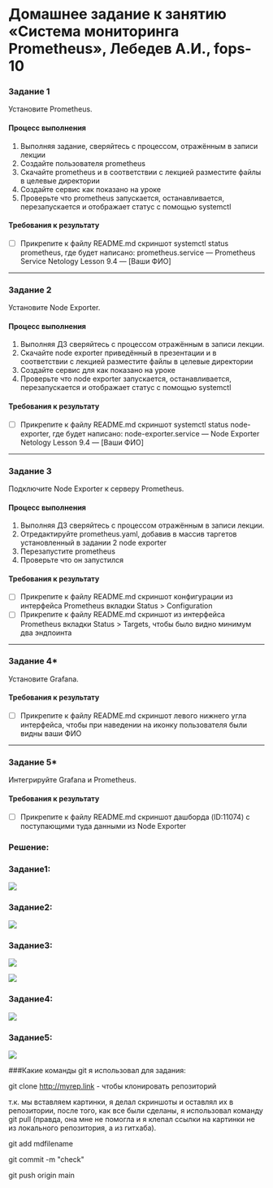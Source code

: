 # Домашнее задание к занятию «Система мониторинга Prometheus», Лебедев А.И., fops-10  



### Задание 1
Установите Prometheus.

#### Процесс выполнения
1. Выполняя задание, сверяйтесь с процессом, отражённым в записи лекции
2. Создайте пользователя prometheus
3. Скачайте prometheus и в соответствии с лекцией разместите файлы в целевые директории
4. Создайте сервис как показано на уроке
5. Проверьте что prometheus запускается, останавливается, перезапускается и отображает статус с помощью systemctl

#### Требования к результату
- [ ] Прикрепите к файлу README.md скриншот systemctl status prometheus, где будет написано: prometheus.service — Prometheus Service Netology Lesson 9.4 — [Ваши ФИО]

---

### Задание 2
Установите Node Exporter.

#### Процесс выполнения
1. Выполняя ДЗ сверяйтесь с процессом отражённым в записи лекции.
3. Скачайте node exporter приведённый в презентации и в соответствии с лекцией разместите файлы в целевые директории
4. Создайте сервис для как показано на уроке
5. Проверьте что node exporter запускается, останавливается, перезапускается и отображает статус с помощью systemctl

#### Требования к результату
- [ ] Прикрепите к файлу README.md скриншот systemctl status node-exporter, где будет написано: node-exporter.service — Node Exporter Netology Lesson 9.4 — [Ваши ФИО]

---

### Задание 3
Подключите Node Exporter к серверу Prometheus.

#### Процесс выполнения
1. Выполняя ДЗ сверяйтесь с процессом отражённым в записи лекции.
2. Отредактируйте prometheus.yaml, добавив в массив таргетов установленный в задании 2 node exporter
3. Перезапустите prometheus
4. Проверьте что он запустился

#### Требования к результату
- [ ] Прикрепите к файлу README.md скриншот конфигурации из интерфейса Prometheus вкладки Status > Configuration
- [ ] Прикрепите к файлу README.md скриншот из интерфейса Prometheus вкладки Status > Targets, чтобы было видно минимум два эндпоинта
  
---

### Задание 4*
Установите Grafana.

#### Требования к результату
- [ ] Прикрепите к файлу README.md скриншот левого нижнего угла интерфейса, чтобы при наведении на иконку пользователя были видны ваши ФИО

---

### Задание 5*
Интегрируйте Grafana и Prometheus.

#### Требования к результату
- [ ] Прикрепите к файлу README.md скриншот дашборда (ID:11074) с поступающими туда данными из Node Exporter  
  
### Решение:  
  
### Задание1:  
  
<img src="https://github.com/luckynuckywinkel/8-03/blob/main/prometh1.JPG"></img>  
  
### Задание2:  
  
<img src="https://github.com/luckynuckywinkel/8-03/blob/main/node-exporter.JPG"></img>  
  
### Задание3:  
  
<img src="https://github.com/luckynuckywinkel/8-03/blob/main/prom_conf.JPG"></img>
  
<img src="https://github.com/luckynuckywinkel/8-03/blob/main/prom_targets.JPG"></img>  
  
### Задание4:  
  
<img src="https://github.com/luckynuckywinkel/8-03/blob/main/grafana.JPG"></img>  
  
### Задание5:  
  
<img src="https://github.com/luckynuckywinkel/8-03/blob/main/grafana-dashboard.JPG"></img>  
  
###Какие команды git я использовал для задания:  
  
git clone http://myrep.link - чтобы клонировать репозиторий  
  
т.к. мы вставляем картинки, я делал скриншоты и оставлял их в репозитории, после того, как все были сделаны, я использовал команду git pull (правда, она мне не помогла и я клепал ссылки на картинки не из локального репозитория, а из гитхаба).  
  
git add mdfilename  
  
git commit -m "check"  
  
git push origin main  
  








